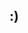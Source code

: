 ## :)

<!--
**mariyy/mariyy** is a ✨ _special_ ✨ repository because its `README.md` (this file) appears on your GitHub profile.

Here are some ideas to get you started:

- 🔭 I’m currently starting a PhD in which I will use climate models.
- 🌱 I’m interested in climate change, climate modelling and climate dynamics

